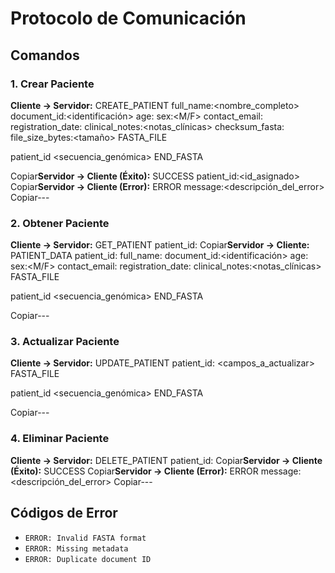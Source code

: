 # Protocolo de Comunicación

## Comandos

### 1. Crear Paciente
**Cliente → Servidor:**
CREATE_PATIENT
full_name:<nombre_completo>
document_id:<identificación>
age:<edad>
sex:<M/F>
contact_email:<correo>
registration_date:<YYYY-MM-DD>
clinical_notes:<notas_clínicas>
checksum_fasta:<hash>
file_size_bytes:<tamaño>
FASTA_FILE

patient_id
<secuencia_genómica>
END_FASTA

 Copiar**Servidor → Cliente (Éxito):**
SUCCESS
patient_id:<id_asignado>
 Copiar**Servidor → Cliente (Error):**
ERROR
message:<descripción_del_error>
 Copiar---

### 2. Obtener Paciente
**Cliente → Servidor:**
GET_PATIENT
patient_id:<id>
 Copiar**Servidor → Cliente:**
PATIENT_DATA
patient_id:<id>
full_name:<nombre>
document_id:<identificación>
age:<edad>
sex:<M/F>
contact_email:<correo>
registration_date:<YYYY-MM-DD>
clinical_notes:<notas_clínicas>
FASTA_FILE

patient_id
<secuencia_genómica>
END_FASTA

 Copiar---

### 3. Actualizar Paciente
**Cliente → Servidor:**
UPDATE_PATIENT
patient_id:<id>
<campos_a_actualizar>
FASTA_FILE

patient_id
<secuencia_genómica>
END_FASTA

 Copiar---

### 4. Eliminar Paciente
**Cliente → Servidor:**
DELETE_PATIENT
patient_id:<id>
 Copiar**Servidor → Cliente (Éxito):**
SUCCESS
 Copiar**Servidor → Cliente (Error):**
ERROR
message:<descripción_del_error>
 Copiar---

## Códigos de Error
- `ERROR: Invalid FASTA format`
- `ERROR: Missing metadata`
- `ERROR: Duplicate document ID`